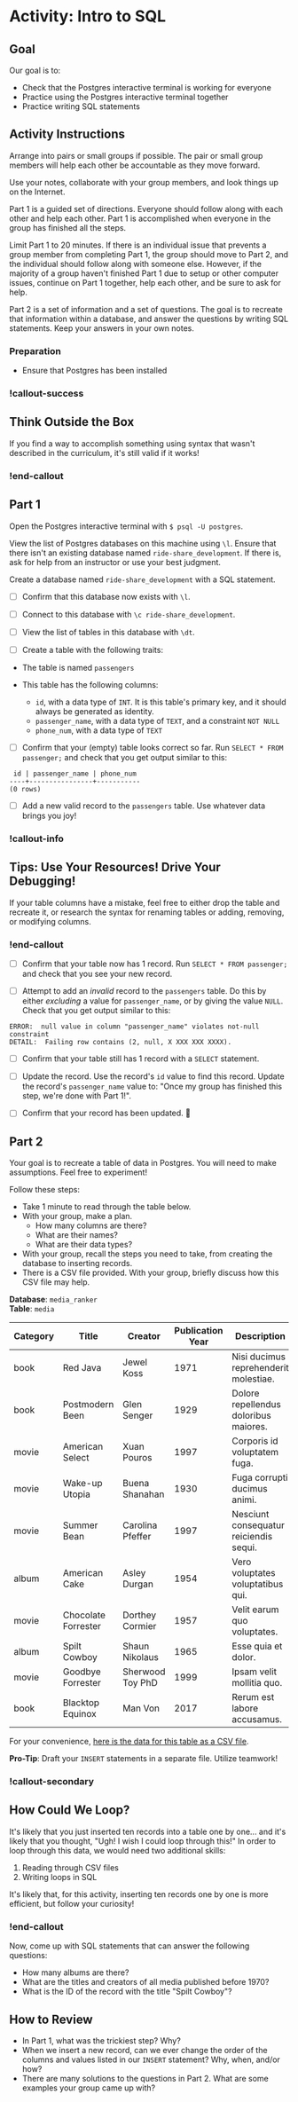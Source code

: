 # Activity: Intro to SQL

## Goal

Our goal is to:

- Check that the Postgres interactive terminal is working for everyone
- Practice using the Postgres interactive terminal together
- Practice writing SQL statements

## Activity Instructions

Arrange into pairs or small groups if possible. The pair or small group members will help each other be accountable as they move forward.

Use your notes, collaborate with your group members, and look things up on the Internet.

Part 1 is a guided set of directions. Everyone should follow along with each other and help each other. Part 1 is accomplished when everyone in the group has finished all the steps.

Limit Part 1 to 20 minutes. If there is an individual issue that prevents a group member from completing Part 1, the group should move to Part 2, and the individual should follow along with someone else. However, if the majority of a group haven't finished Part 1 due to setup or other computer issues, continue on Part 1 together, help each other, and be sure to ask for help.

Part 2 is a set of information and a set of questions. The goal is to recreate that information within a database, and answer the questions by writing SQL statements. Keep your answers in your own notes.

### Preparation

- Ensure that Postgres has been installed

### !callout-success

## Think Outside the Box

If you find a way to accomplish something using syntax that wasn't described in the curriculum, it's still valid if it works!

### !end-callout

## Part 1

Open the Postgres interactive terminal with `$ psql -U postgres`.

View the list of Postgres databases on this machine using `\l`. Ensure that there isn't an existing database named `ride-share_development`. If there is, ask for help from an instructor or use your best judgment.

Create a database named `ride-share_development` with a SQL statement.

<!--

TODO: Check in C16 to see if this would have been helpful

### !callout-info

## Take Care When Naming the Database
Be sure to use a hyphen in `ride-share` and an underscore before `development`. The name is specified this way to follow a naming convention that has two parts: a project name, and an environment.

<br />

When working on database projects, we often have test databases where active development is occurring, test databases, where data for running tests is stored, and production databases, where the live project data lives. By following the naming convention `project-name_environment`, we can keep our databases well-organized!

### !end-callout

<!-- because learn doesn't _really_ like html comments -->

- [ ] Confirm that this database now exists with `\l`.

- [ ] Connect to this database with `\c ride-share_development`.

- [ ] View the list of tables in this database with `\dt`.

- [ ] Create a table with the following traits:
- The table is named `passengers`
- This table has the following columns:

  - `id`, with a data type of `INT`. It is this table's primary key, and it should always be generated as identity.
  - `passenger_name`, with a data type of `TEXT`, and a constraint `NOT NULL`
  - `phone_num`, with a data type of `TEXT`

- [ ] Confirm that your (empty) table looks correct so far. Run `SELECT * FROM passenger;` and check that you get output similar to this:

```
 id | passenger_name | phone_num
----+----------------+-----------
(0 rows)
```

- [ ] Add a new valid record to the `passengers` table. Use whatever data brings you joy!

### !callout-info

## Tips: Use Your Resources! Drive Your Debugging!

If your table columns have a mistake, feel free to either drop the table and recreate it, or research the syntax for renaming tables or adding, removing, or modifying columns.

### !end-callout

- [ ] Confirm that your table now has 1 record. Run `SELECT * FROM passenger;` and check that you see your new record.

- [ ] Attempt to add an _invalid_ record to the `passengers` table. Do this by either _excluding_ a value for `passenger_name`, or by giving the value `NULL`. Check that you get output similar to this:

```
ERROR:  null value in column "passenger_name" violates not-null constraint
DETAIL:  Failing row contains (2, null, X XXX XXX XXXX).
```

- [ ] Confirm that your table still has 1 record with a `SELECT` statement.

- [ ] Update the record. Use the record's `id` value to find this record. Update the record's `passenger_name` value to: "Once my group has finished this step, we're done with Part 1!".

- [ ] Confirm that your record has been updated. 🙂

## Part 2

Your goal is to recreate a table of data in Postgres. You will need to make assumptions. Feel free to experiment!

Follow these steps:

- Take 1 minute to read through the table below.
- With your group, make a plan.
  - How many columns are there?
  - What are their names?
  - What are their data types?
- With your group, recall the steps you need to take, from creating the database to inserting records.
- There is a CSV file provided. With your group, briefly discuss how this CSV file may help.

<!-- Intentional double space on next line to break them -->

**Database**: `media_ranker`  
**Table**: `media`

| Category | Title               | Creator          | Publication Year | Description                            |
| -------- | ------------------- | ---------------- | ---------------- | -------------------------------------- |
| book     | Red Java            | Jewel Koss       | 1971             | Nisi ducimus reprehenderit molestiae.  |
| book     | Postmodern Been     | Glen Senger      | 1929             | Dolore repellendus doloribus maiores.  |
| movie    | American Select     | Xuan Pouros      | 1997             | Corporis id voluptatem fuga.           |
| movie    | Wake-up Utopia      | Buena Shanahan   | 1930             | Fuga corrupti ducimus animi.           |
| movie    | Summer Bean         | Carolina Pfeffer | 1997             | Nesciunt consequatur reiciendis sequi. |
| album    | American Cake       | Asley Durgan     | 1954             | Vero voluptates voluptatibus qui.      |
| movie    | Chocolate Forrester | Dorthey Cormier  | 1957             | Velit earum quo voluptates.            |
| album    | Spilt Cowboy        | Shaun Nikolaus   | 1965             | Esse quia et dolor.                    |
| movie    | Goodbye Forrester   | Sherwood Toy PhD | 1999             | Ipsam velit mollitia quo.              |
| book     | Blacktop Equinox    | Man Von          | 2017             | Rerum est labore accusamus.            |

<!-- TODO: Add absolute link for this -->

For your convenience, [here is the data for this table as a CSV file](https://raw.githubusercontent.com/Ada-Developers-Academy/core-unit-2/main/assets/intro-to-sql_activity-intro-to-sql_media.csv).

**Pro-Tip**: Draft your `INSERT` statements in a separate file. Utilize teamwork!

### !callout-secondary

## How Could We Loop?

It's likely that you just inserted ten records into a table one by one... and it's likely that you thought, "Ugh! I wish I could loop through this!" In order to loop through this data, we would need two additional skills:

1. Reading through CSV files
1. Writing loops in SQL

It's likely that, for this activity, inserting ten records one by one is more efficient, but follow your curiosity!

### !end-callout

Now, come up with SQL statements that can answer the following questions:

- How many albums are there?
- What are the titles and creators of all media published before 1970?
- What is the ID of the record with the title "Spilt Cowboy"?

## How to Review

- In Part 1, what was the trickiest step? Why?
- When we insert a new record, can we ever change the order of the columns and values listed in our `INSERT` statement? Why, when, and/or how?
- There are many solutions to the questions in Part 2. What are some examples your group came up with?
